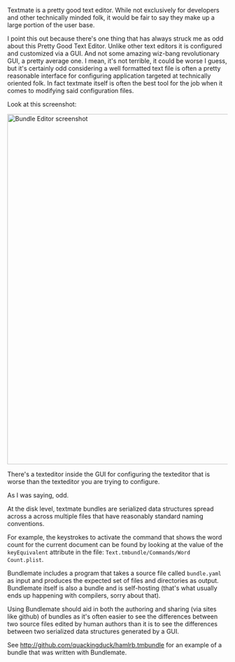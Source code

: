Textmate is a pretty good text editor. While not exclusively for developers and other technically minded folk, it would be fair to say they make up a large portion of the user base.

I point this out because there's one thing that has always struck me as odd about this Pretty Good Text Editor. Unlike other text editors it is configured and customized via a GUI. And not some amazing wiz-bang revolutionary GUI, a pretty average one. I mean, it's not terrible, it could be worse I guess, but it's certainly odd considering a well formatted text file is often a pretty reasonable interface for configuring application targeted at technically oriented folk. In fact textmate itself is often the best tool for the job when it comes to modifying said configuration files.

Look at this screenshot:

<img alt="Bundle Editor screenshot" src="http://github.com/quackingduck/srcbundle-dev/raw/rc/bundle-editor-screenshot.png" width='800'>

There's a texteditor inside the GUI for configuring the texteditor that is worse than the texteditor you are trying to configure. 

As I was saying, odd.

At the disk level, textmate bundles are serialized data structures spread across a across multiple files that have reasonably standard naming conventions.

For example, the keystrokes to activate the command that shows the word count for the current document can be found by looking at the value of the `keyEquivalent` attribute in the file: `Text.tmbundle/Commands/Word Count.plist`.

Bundlemate includes a program that takes a source file called `bundle.yaml` as input and produces the expected set of files and directories as output. Bundlemate itself is also a bundle and is self-hosting (that's what usually ends up happening with compilers, sorry about that).

Using Bundlemate should aid in both the authoring and sharing (via sites like github) of bundles as it's often easier to see the differences between two source files edited by human authors than it is to see the differences between two serialized data structures generated by a GUI.

See http://github.com/quackingduck/hamlrb.tmbundle for an example of a bundle that was written with Bundlemate.